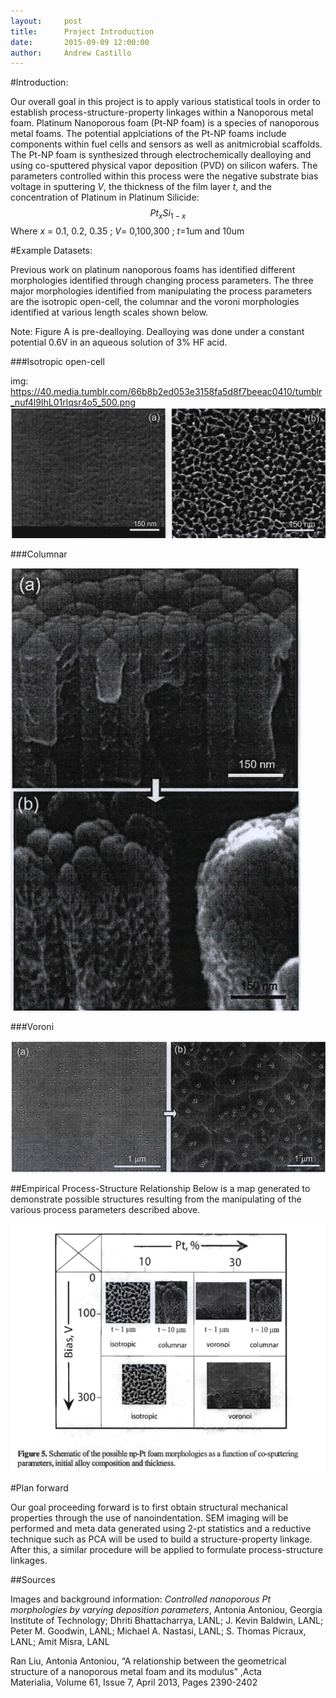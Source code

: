 ```yaml
---
layout:     post
title:      Project Introduction
date:       2015-09-09 12:00:00
author:     Andrew Castillo
---
```

<!-- Start Writing Below in Markdown -->

#Introduction:

Our overall goal in this project is to apply various statistical tools in order to establish process-structure-property linkages
within a Nanoporous metal foam. Platinum Nanoporous foam (Pt-NP foam) is a species of nanoporous metal foams. The potential applciations of the Pt-NP foams include components within fuel cells and sensors as well as anitmicrobial scaffolds. The Pt-NP foam is synthesized through electrochemically dealloying 
and using co-sputtered physical vapor deposition (PVD) on silicon wafers. The parameters controlled within this process were the negative
substrate bias voltage in sputtering *V*, the thickness of the film layer *t*, and the concentration of Platinum in Platinum Silicide: $$ Pt_{x}Si_{1-x} $$ Where *x* = 0.1, 0.2, 0.35 ; *V*= 0,100,300 ; *t*=1um and 10um  

#Example Datasets:

Previous work on platinum nanoporous foams has identified different morphologies identified through changing process parameters. The three major morphologies identified from manipulating the process parameters are 
the isotropic open-cell, the columnar and the voroni morphologies identified at various length scales shown below. 

Note: Figure A is pre-dealloying. Dealloying was done under a constant potential 0.6V in an aqueous solution of 3% HF acid. 

###Isotropic open-cell

img: https://40.media.tumblr.com/66b8b2ed053e3158fa5d8f7beeac0410/tumblr_nuf4l9IhL01rlqsr4o5_500.png
![Isotropic Open-cell](/img/Post_1/IsotropicMorphology.PNG)

###Columnar

![Columnar Morphology](/img/Post_1/ColumnarMorphology.PNG)

###Voroni

![Voroni Morphology](/img/Post_1/VoroniMorphology.PNG)


##Empirical Process-Structure Relationship
Below is a map generated to demonstrate possible structures resulting from the manipulating of the various process parameters described above.
 
![Empirical Manufacturing Process](/img/Post_1/Manufacturing.PNG)

#Plan forward

Our goal proceeding forward is to first obtain structural mechanical properties through the use of nanoindentation. SEM imaging will be performed and meta data generated using 2-pt statistics and a reductive technique such as PCA will be used to build a structure-property linkage. After this, a similar procedure will be applied to formulate process-structure linkages.

##Sources

Images and background information: *Controlled nanoporous Pt morphologies by varying deposition parameters*, Antonia Antoniou, Georgia Institute of Technology; Dhriti Bhattacharrya, LANL; J. Kevin Baldwin, LANL; Peter M. Goodwin, LANL; Michael A. Nastasi, LANL; S. Thomas Picraux, LANL; Amit Misra, LANL

Ran Liu, Antonia Antoniou, “A relationship between the geometrical structure of a nanoporous metal foam and its modulus” ,Acta Materialia, Volume 61, Issue 7, April 2013, Pages 2390-2402



